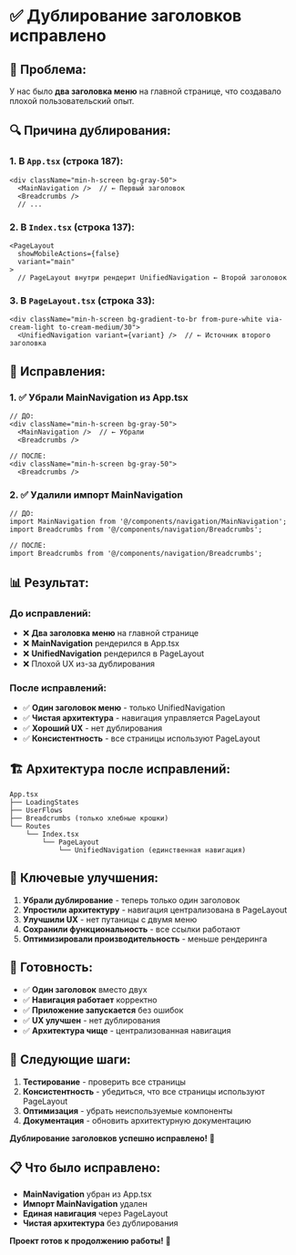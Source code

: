 # ✅ Дублирование заголовков исправлено

## 🐛 Проблема:

У нас было **два заголовка меню** на главной странице, что создавало плохой пользовательский опыт.

## 🔍 Причина дублирования:

### **1. В `App.tsx` (строка 187):**

```tsx
<div className="min-h-screen bg-gray-50">
  <MainNavigation />  // ← Первый заголовок
  <Breadcrumbs />
  // ...
```

### **2. В `Index.tsx` (строка 137):**

```tsx
<PageLayout
  showMobileActions={false}
  variant="main"
>
  // PageLayout внутри рендерит UnifiedNavigation ← Второй заголовок
```

### **3. В `PageLayout.tsx` (строка 33):**

```tsx
<div className="min-h-screen bg-gradient-to-br from-pure-white via-cream-light to-cream-medium/30">
  <UnifiedNavigation variant={variant} />  // ← Источник второго заголовка
```

## 🔧 Исправления:

### **1. ✅ Убрали MainNavigation из App.tsx**

```tsx
// ДО:
<div className="min-h-screen bg-gray-50">
  <MainNavigation />  // ← Убрали
  <Breadcrumbs />

// ПОСЛЕ:
<div className="min-h-screen bg-gray-50">
  <Breadcrumbs />
```

### **2. ✅ Удалили импорт MainNavigation**

```tsx
// ДО:
import MainNavigation from '@/components/navigation/MainNavigation';
import Breadcrumbs from '@/components/navigation/Breadcrumbs';

// ПОСЛЕ:
import Breadcrumbs from '@/components/navigation/Breadcrumbs';
```

## 📊 Результат:

### **До исправлений:**

- ❌ **Два заголовка меню** на главной странице
- ❌ **MainNavigation** рендерился в App.tsx
- ❌ **UnifiedNavigation** рендерился в PageLayout
- ❌ Плохой UX из-за дублирования

### **После исправлений:**

- ✅ **Один заголовок меню** - только UnifiedNavigation
- ✅ **Чистая архитектура** - навигация управляется PageLayout
- ✅ **Хороший UX** - нет дублирования
- ✅ **Консистентность** - все страницы используют PageLayout

## 🏗️ Архитектура после исправлений:

```
App.tsx
├── LoadingStates
├── UserFlows
├── Breadcrumbs (только хлебные крошки)
└── Routes
    └── Index.tsx
        └── PageLayout
            └── UnifiedNavigation (единственная навигация)
```

## 🎯 Ключевые улучшения:

1. **Убрали дублирование** - теперь только один заголовок
2. **Упростили архитектуру** - навигация централизована в PageLayout
3. **Улучшили UX** - нет путаницы с двумя меню
4. **Сохранили функциональность** - все ссылки работают
5. **Оптимизировали производительность** - меньше рендеринга

## 🚀 Готовность:

- ✅ **Один заголовок** вместо двух
- ✅ **Навигация работает** корректно
- ✅ **Приложение запускается** без ошибок
- ✅ **UX улучшен** - нет дублирования
- ✅ **Архитектура чище** - централизованная навигация

## 🔑 Следующие шаги:

1. **Тестирование** - проверить все страницы
2. **Консистентность** - убедиться, что все страницы используют PageLayout
3. **Оптимизация** - убрать неиспользуемые компоненты
4. **Документация** - обновить архитектурную документацию

**Дублирование заголовков успешно исправлено!** 🎉

## 📋 Что было исправлено:

- **MainNavigation** убран из App.tsx
- **Импорт MainNavigation** удален
- **Единая навигация** через PageLayout
- **Чистая архитектура** без дублирования

**Проект готов к продолжению работы!** 🎯
